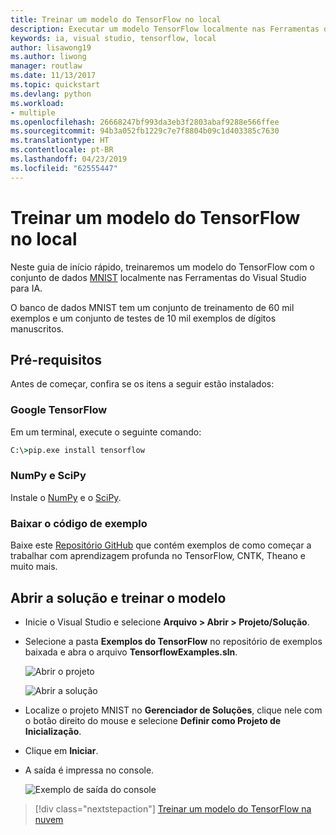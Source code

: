 ```yaml
---
title: Treinar um modelo do TensorFlow no local
description: Executar um modelo TensorFlow localmente nas Ferramentas de IA para Visual Studio
keywords: ia, visual studio, tensorflow, local
author: lisawong19
ms.author: liwong
manager: routlaw
ms.date: 11/13/2017
ms.topic: quickstart
ms.devlang: python
ms.workload:
- multiple
ms.openlocfilehash: 26668247bf993da3eb3f2803abaf9288e566ffee
ms.sourcegitcommit: 94b3a052fb1229c7e7f8804b09c1d403385c7630
ms.translationtype: HT
ms.contentlocale: pt-BR
ms.lasthandoff: 04/23/2019
ms.locfileid: "62555447"
---
```

# <a name="train-a-tensorflow-model-locally"></a>Treinar um modelo do TensorFlow no local

Neste guia de início rápido, treinaremos um modelo do TensorFlow com o conjunto de dados [MNIST](http://yann.lecun.com/exdb/mnist/) localmente nas Ferramentas do Visual Studio para IA.

O banco de dados MNIST tem um conjunto de treinamento de 60 mil exemplos e um conjunto de testes de 10 mil exemplos de dígitos manuscritos.

## <a name="prerequisites"></a>Pré-requisitos

Antes de começar, confira se os itens a seguir estão instalados:

### <a name="google-tensorflow"></a>Google TensorFlow

Em um terminal, execute o seguinte comando:

```cmd
C:\>pip.exe install tensorflow
```

### <a name="numpy-and-scipy"></a>NumPy e SciPy
Instale o [NumPy](https://www.lfd.uci.edu/~gohlke/pythonlibs/#numpy) e o [SciPy](https://www.lfd.uci.edu/~gohlke/pythonlibs/#scipy).

### <a name="download-sample-code"></a>Baixar o código de exemplo
Baixe este [Repositório GitHub](https://github.com/Microsoft/samples-for-ai) que contém exemplos de como começar a trabalhar com aprendizagem profunda no TensorFlow, CNTK, Theano e muito mais.

## <a name="open-solution-and-train-model"></a>Abrir a solução e treinar o modelo

- Inicie o Visual Studio e selecione **Arquivo > Abrir > Projeto/Solução**.

- Selecione a pasta **Exemplos do TensorFlow** no repositório de exemplos baixada e abra o arquivo **TensorflowExamples.sln**.

   ![Abrir o projeto](media/tensorflow-local/open-project.png)

   ![Abrir a solução](media/tensorflow-local/open-solution.png)

- Localize o projeto MNIST no **Gerenciador de Soluções**, clique nele com o botão direito do mouse e selecione **Definir como Projeto de Inicialização**.

- Clique em **Iniciar**.

- A saída é impressa no console.

   ![Exemplo de saída do console](media/tensorflow-local/console-output.png)

> [!div class="nextstepaction"]
> [Treinar um modelo do TensorFlow na nuvem](tensorflow-vm.md)